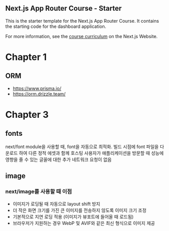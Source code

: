 ## Next.js App Router Course - Starter

This is the starter template for the Next.js App Router Course. It contains the starting code for the dashboard application.

For more information, see the [course curriculum](https://nextjs.org/learn) on the Next.js Website.

# Chapter 1

## ORM

- https://www.prisma.io/
- https://orm.drizzle.team/

# Chapter 3

## fonts

next/font module을 사용할 때, font을 자동으로 최적화. 빌드 시점에 font 파일을 다운로드 하여 다른 정적 에셋과 함께 호스팅
사용자가 애플리케이션을 방문할 때 성능에 영향을 줄 수 있는 글꼴에 대한 추가 네트워크 요청이 없음

## image

### next/image를 사용할 때 이점

- 이미지가 로딩될 때 자동으로 layout shift 방지
- 더 작은 화면 크기를 가진 큰 이미지를 전송하지 않도록 이미지 크기 조정
- 기본적으로 지연 로딩 적용 (이미지가 뷰포트에 들어올 때 로드됨)
- 브라우저가 지원하는 경우 WebP 및 AVIF와 같은 최신 형식으로 이미지 제공
